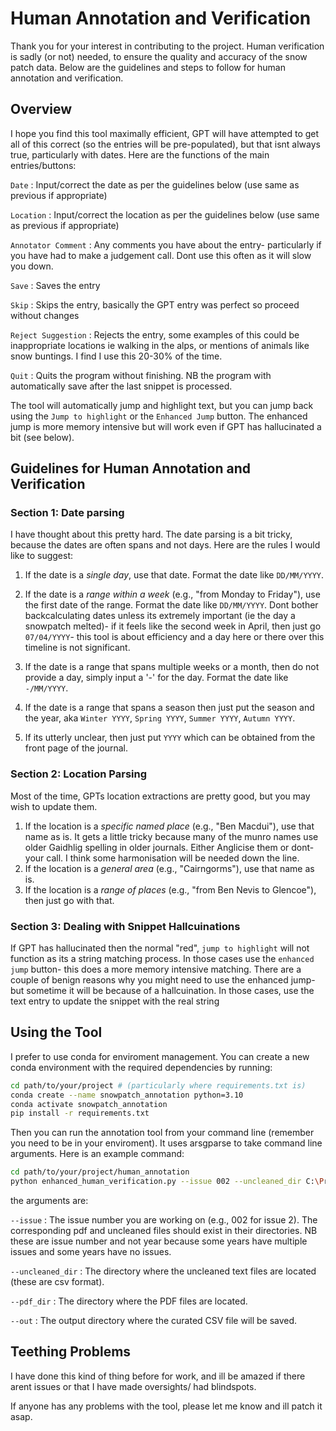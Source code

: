 # Human Annotation and Verification

Thank you for your interest in contributing to the project. Human verification is sadly (or not) needed, to ensure the quality and accuracy of the snow patch data. Below are the guidelines and steps to follow for human annotation and verification.

## Overview

I hope you find this tool maximally efficient, GPT will have attempted to get all of this correct (so the entries will be pre-populated), but that isnt always true, particularly with dates. Here are the functions of the main entries/buttons:

`Date` : Input/correct the date as per the guidelines below (use same as previous if appropriate)

`Location` : Input/correct the location as per the guidelines below (use same as previous if appropriate)

`Annotator Comment` : Any comments you have about the entry- particularly if you have had to make a judgement call. Dont use this often as it will slow you down.

`Save` : Saves the entry

`Skip` : Skips the entry, basically the GPT entry was perfect so proceed without changes

`Reject Suggestion` : Rejects the entry, some examples of this could be inappropriate locations ie walking in the alps, or mentions of animals like snow buntings. I find I use this 20-30% of the time.

`Quit` : Quits the program without finishing. NB the program with automatically save after the last snippet is processed.

The tool will automatically jump and highlight text, but you can jump back using the `Jump to highlight` or the `Enhanced Jump` button. The enhanced jump is more memory intensive but will work even if GPT has hallucinated a bit (see below).

## Guidelines for Human Annotation and Verification

### Section 1: Date parsing

I have thought about this pretty hard. The date parsing is a bit tricky, because the dates are often spans and not days.
Here are the rules I would like to suggest:

1. If the date is a *single day*, use that date. Format the date like `DD/MM/YYYY`.  
2. If the date is a *range within a week* (e.g., "from Monday to Friday"), use the first date of the range. Format the date like `DD/MM/YYYY`. Dont bother backcalculating dates unless its extremely important (ie the day a snowpatch melted)- if it feels like the second week in April, then just go `07/04/YYYY`- this tool is about efficiency and a day here or there over this timeline is not significant.

3. If the date is a range that spans multiple weeks or a month, then do not provide a day, simply input a '-' for the day. Format the date like `-/MM/YYYY`.
4. If the date is a range that spans a season then just put the season and the year, aka `Winter YYYY`, `Spring YYYY`, `Summer YYYY`, `Autumn YYYY`.
5. If its utterly unclear, then just put `YYYY` which can be obtained from the front page of the journal.

### Section 2: Location Parsing

Most of the time, GPTs location extractions are pretty good, but you may wish to update them.

1. If the location is a *specific named place* (e.g., "Ben Macdui"), use that name as is. It gets a little tricky because many of the munro names use older Gaidhlig spelling in older journals. Either Anglicise them or dont- your call. I think some harmonisation will be needed down the line.
2. If the location is a *general area* (e.g., "Cairngorms"), use that name as is.
3. If the location is a *range of places* (e.g., "from Ben Nevis to Glencoe"), then just go with that.

### Section 3: Dealing with Snippet Hallcuinations

If GPT has hallucinated then the normal "red", `jump to highlight` will not function as its a string matching process. In those cases use the `enhanced jump` button- this does a more memory intensive matching. There are a couple of benign reasons why you might need to use the enhanced jump- but sometime it will be because of a hallcuination. In those cases, use the text entry to update the snippet with the real string

## Using the Tool

I prefer to use conda for enviroment management. You can create a new conda environment with the required dependencies by running:

```bash
cd path/to/your/project # (particularly where requirements.txt is)
conda create --name snowpatch_annotation python=3.10
conda activate snowpatch_annotation
pip install -r requirements.txt
```

Then you can run the annotation tool from your command line (remember you need to be in your enviroment). It uses arsgparse to take command line arguments. Here is an example command:

```bash
cd path/to/your/project/human_annotation
python enhanced_human_verification.py --issue 002 --uncleaned_dir C:\Projects\Cairngorm_Journal_Snow_miner\human_annotation\uncleaned --pdf_dir C:\Projects\Cairngorm_Journal_Snow_miner\human_annotation\pdf --out C:\Projects\Cairngorm_Journal_Snow_miner\human_annotation\hand_curated
```

the arguments are:

`--issue` : The issue number you are working on (e.g., 002 for issue 2). The corresponding pdf and uncleaned files should exist in their directories. NB these are issue number and not year because some years have multiple issues and some years have no issues.

`--uncleaned_dir` : The directory where the uncleaned text files are located (these are csv format).

`--pdf_dir` : The directory where the PDF files are located.

`--out` : The output directory where the curated CSV file will be saved.

## Teething Problems

I have done this kind of thing before for work, and ill be amazed if there arent issues or that I have made oversights/ had blindspots. 

If anyone has any problems with the tool, please let me know and ill patch it asap.
